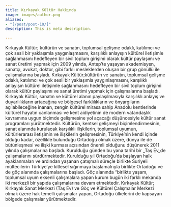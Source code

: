 ```yaml
---
title: Kırkayak Kültür Hakkında
image: images/author.png
aliases:
- "[/post/post-10/]"
description: This is meta description.

---
```

Kırkayak Kültür; kültürün ve sanatın, toplumsal gelişme odaklı, katılımcı ve çok sesli bir yaklaşımla yaygınlaşmasını, karşılıklı anlayışın kültürel iletişimle sağlanmasını hedefleyen bir sivil toplum girişimi olarak kültür paylaşımı ve sanat üretimi yapmak için 2009 yılında, Antep’te yaşayan akademisyen, sanatçı, avukat, doktor, gibi farklı mesleklerden oluşan bir grup gönüllü ile  çalışmalarına başladı. Kırkayak Kültür;kültürün ve sanatın, toplumsal gelişme odaklı, katılımcı ve çok sesli bir yaklaşımla yaygınlaşmasını, karşılıklı anlayışın kültürel iletişimle sağlanmasını hedefleyen bir sivil toplum girişimi olarak kültür paylaşımı ve sanat üretimi yapmak için çalışmalarına başladı. Kırkayak Kültür, sanatın ve kültürel alanın paylaşılmasıyla karşılıklı anlayış ve duyarlılıkların artacağına ve bölgesel farklılıkların ve önyargıların açılabileceğine inanan, zengin kültürel mirasa sahip Anadolu kentlerinde kültürel hayatın canlanması ve kent aidiyetinin de modern vatandaşlık kavramına uygun biçimde gelişmesine yol açacağı düşüncesiyle kültür sanat programları yürütmektedir. Kültürün, kentsel gelişmeyi biçimlendirmesinin, sanat alanında kurulacak karşılıklı ilişkilerin, toplumsal uyumun, kültürlerarası iletişimin ve ilişkilerin gelişmesinin, Türkiye’nin kendi içinde olduğu kadar, özellikle bulunduğu Ortadoğu olmak üzere,  dünya ile de bütünleşmesi ve ilişki kurması açısından önemli olduğunu düşünerek 2011 yılında çalışmalarına başladı. Kurulduğu günden bu yana tarihi bir _Taş Ev_de çalışmalarını sürdürmektedir. Kurulduğu yıl Ortadoğu’da başlayan halk  ayaklanmaları ve ardından yaşanan çatışmalı süreçle birlikte Suriyeli mültecilerin Türkiye’ye kitlesel sığınmaya başlamalrıyla birlikte Ortadoğu ve de göç alanında çalışmalarına başladı. Göç alanında “birlikte yaşam, toplumsal uyum eksenli çalışmalara yapan kurum bugün iki farklı mekanda iki merkezli bir yapıda çalışmalarına devam etmektedir. Kırkayak Kültür; Kırkayak Sanat Merkezi (Taş Ev) ve Göç ve Kültürel Çalışmalar Merkezi olmak üzere hak temelli çalışmalar yapan, Ortadoğu ülkelerini de kapsayan bölgede çalışmalar yürütmektedir.